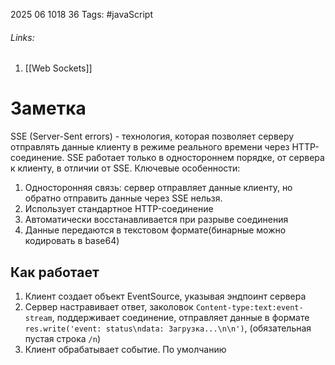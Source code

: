 2025 06 1018 36
Tags: #javaScript 
###### Links: 
1) [[Web Sockets]]
# Заметка
SSE (Server-Sent errors) - технология, которая позволяет серверу отправлять данные клиенту в режиме реального времени через HTTP-соединение. SSE работает только в одностороннем порядке, от сервера к клиенту, в отличии от SSE. 
Ключевые особенности:
1) Односторонняя связь: сервер отправляет данные клиенту, но обратно отправить данные через SSE нельзя.
2) Использует стандартное HTTP-соединение
3) Автоматически восстанавливается при разрыве соединения
4) Данные передаются в текстовом формате(бинарные можно кодировать в base64)

## Как работает
1) Клиент создает объект EventSource, указывая эндпоинт сервера
2) Сервер настравивает ответ, заколовок `Content-type:text:event-stream`, поддерживает соединение, отправляет данные в формате `res.write('event: status\ndata: Загрузка...\n\n')`, (обязательная пустая строка `/n`)
3) Клиент обрабатывает событие. По умолчанию 
